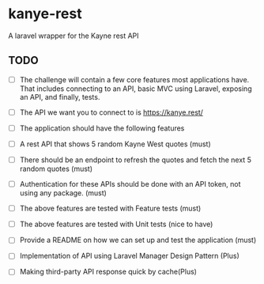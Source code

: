 # kanye-rest
 A laravel wrapper for the Kayne rest API

## TODO


- [ ] The challenge will contain a few core features most applications have. That includes connecting to an API, basic MVC using Laravel, exposing an API, and finally, tests.

- [ ] The API we want you to connect to is https://kanye.rest/

- [ ] The application should have the following features

- [ ] A rest API that shows 5 random Kayne West quotes (must)

- [ ] There should be an endpoint to refresh the quotes and fetch the next 5 random quotes (must)

- [ ] Authentication for these APIs should be done with an API token, not using any package. (must)

- [ ] The above features are tested with Feature tests (must)

- [ ] The above features are tested with Unit tests (nice to have)

- [ ] Provide a README on how we can set up and test the application (must)

- [ ] Implementation of API using Laravel Manager Design Pattern (Plus)

- [ ] Making third-party API response quick by cache(Plus)
